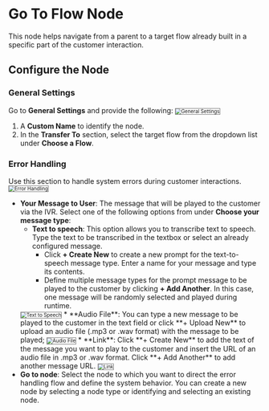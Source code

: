 # Go To Flow Node

This node helps navigate from a parent to a target flow already built in a specific part of the customer interaction.

## Configure the Node

### General Settings

Go to **General Settings** and provide the following:
<img src="../images/general-settings-go-to-flow.png" alt="General Settings" title="General Settings" style="border: 1px solid gray; zoom:70%;">

1. A **Custom Name** to identify the node.
2. In the **Transfer To** section, select the target flow from the dropdown list under **Choose a Flow**.

### **Error Handling**

Use this section to handle system errors during customer interactions.
<img src="../images/error-handling-go-to-flow.png" alt="Error Handling" title="Error Handling" style="border: 1px solid gray; zoom:70%;">

* **Your Message to User**: The message that will be played to the customer via the IVR. Select one of the following options from under **Choose your message type**:
    * **Text to speech**: This option allows you to transcribe text to speech. Type the text to be transcribed in the textbox or select an already configured message.
        * Click **+ Create New** to create a new prompt for the text-to-speech message type. Enter a name for your message and type its contents.
        * Define multiple message types for the prompt message to be played to the customer by clicking **+ Add Another**. In this case, one message will be randomly selected and played during runtime.  
    <img src="../images/text-to-speech-go-to-flow.png" alt="Text to Speech" title="Text to Speech" style="border: 1px solid gray; zoom:70%;">
    * **Audio File**: You can type a new message to be played to the customer in the text field or click **+ Upload New** to upload an audio file (.mp3 or .wav format) with the message to be played;
    <img src="../images/audio-file-go-to-flow.png" alt="Audio File" title="Audio File" style="border: 1px solid gray; zoom:70%;">
    * **Link**: Click **+ Create New** to add the text of the message you want to play to the customer and insert the URL of an audio file in .mp3 or .wav format. Click **+ Add Another** to add another message URL.
    <img src="../images/link-go-to-flow.png" alt="Link" title="Link" style="border: 1px solid gray; zoom:70%;">
* **Go to node**: Select the node to which you want to direct the error handling flow and define the system behavior. You can create a new node by selecting a node type or identifying and selecting an existing node.